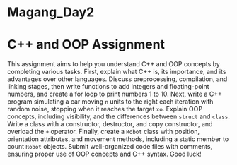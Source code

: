# Magang_Day2
# C++ and OOP Assignment

This assignment aims to help you understand C++ and OOP concepts by completing various tasks. First, explain what C++ is, its importance, and its advantages over other languages. Discuss preprocessing, compilation, and linking stages, then write functions to add integers and floating-point numbers, and create a for loop to print numbers 1 to 10. Next, write a C++ program simulating a car moving `n` units to the right each iteration with random noise, stopping when it reaches the target `xo`. Explain OOP concepts, including visibility, and the differences between `struct` and `class`. Write a class with a constructor, destructor, and copy constructor, and overload the `+` operator. Finally, create a `Robot` class with position, orientation attributes, and movement methods, including a static member to count `Robot` objects. Submit well-organized code files with comments, ensuring proper use of OOP concepts and C++ syntax. Good luck!
